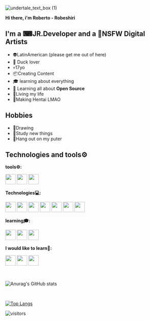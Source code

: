 
![undertale_text_box (1)](https://user-images.githubusercontent.com/88680048/146084555-ac19e972-5654-4e37-8b06-50afe1996f9e.gif)



**Hi there, i'm  Roberto - Robeshiri**

## I'm a ⌨JR.Developer and a 🔞NSFW Digital Artists

 - 👽LatinAmerican (please get me out of here)
 - 🦆 Duck lover
 - 💀17yo 
 - 📦Creating Content
 - 🎓 learning about everything
 - 🌱  Learning all about  **Open Source**
 - 🤑Living my life
 - 🔞Making Hentai LMAO
## Hobbies
 - 🎨Drawing
 - 🦍Study new things
 - 👻Hang out on my puter
 ## Technologies and tools⚙
 **tools⚙:**
 
 <img height="32" width="32" src="https://cdn.jsdelivr.net/npm/simple-icons@v6/icons/krita.svg" /> <img height="32" width="32" src="https://cdn.jsdelivr.net/npm/simple-icons@v6/icons/visualstudiocode.svg" /> <img height="32" width="32" src="https://cdn.jsdelivr.net/npm/simple-icons@v6/icons/godotengine.svg" /> 
 
 **Technologies💻:**
 
 <img height="32" width="32" src="https://cdn.jsdelivr.net/npm/simple-icons@v6/icons/html5.svg" /> <img height="32" width="32" src="https://cdn.jsdelivr.net/npm/simple-icons@v6/icons/css3.svg" /> <img height="32" width="32" src="https://cdn.jsdelivr.net/npm/simple-icons@v6/icons/javascript.svg" /> <img height="32" width="32" src="https://cdn.jsdelivr.net/npm/simple-icons@v6/icons/python.svg" />  <img height="32" width="32" src="https://cdn.jsdelivr.net/npm/simple-icons@v6/icons/git.svg" />  <img height="32" width="32" src="https://cdn.jsdelivr.net/npm/simple-icons@v6/icons/github.svg" />  <img height="32" width="32" src="https://cdn.jsdelivr.net/npm/simple-icons@v6/icons/npm.svg" />

**learning🎓:**

<img height="32" width="32" src="https://cdn.jsdelivr.net/npm/simple-icons@v6/icons/nodedotjs.svg" /> <img height="32" width="32" src="https://cdn.jsdelivr.net/npm/simple-icons@v6/icons/nextdotjs.svg" /> <img height="32" width="32" src="https://cdn.jsdelivr.net/npm/simple-icons@v6/icons/angular.svg" />

**I would like to learn🌱:**

 <img height="32" width="32" src="https://cdn.jsdelivr.net/npm/simple-icons@v6/icons/cplusplus.svg" />  <img height="32" width="32" src="https://cdn.jsdelivr.net/npm/simple-icons@v6/icons/flutter.svg" />  <img height="32" width="32" src="https://cdn.jsdelivr.net/npm/simple-icons@v6/icons/java.svg" />
 
<br/>

![Anurag's GitHub stats](https://github-readme-stats.vercel.app/api?username=PgrRjsc&show_icons=true&theme=tokyonight)

<br/>

[![Top Langs](https://github-readme-stats.vercel.app/api/top-langs/?username=PgrRjsc)](https://github.com/anuraghazra/github-readme-stats)

![visitors](https://visitor-badge.glitch.me/badge?page_id=PgrRjsc.visitor-badge)
